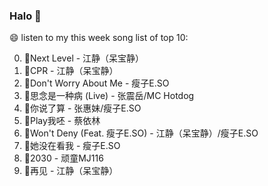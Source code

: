 

### Halo 👋

😄 listen to my this week song list of top 10:

0. 🌈Next Level - 江静（呆宝静）
1. 🌈CPR - 江静（呆宝静）
2. 🌈Don't Worry About Me - 瘦子E.SO
3. 🌈思念是一种病 (Live) - 张震岳/MC Hotdog
4. 🌈你说了算 - 张惠妹/瘦子E.SO
5. 🌈Play我呸 - 蔡依林
6. 🌈Won't Deny (Feat. 瘦子E.SO) - 江静（呆宝静）/瘦子E.SO
7. 🌈她没在看我 - 瘦子E.SO
8. 🌈2030 - 顽童MJ116
9. 🌈再见 - 江静（呆宝静）

